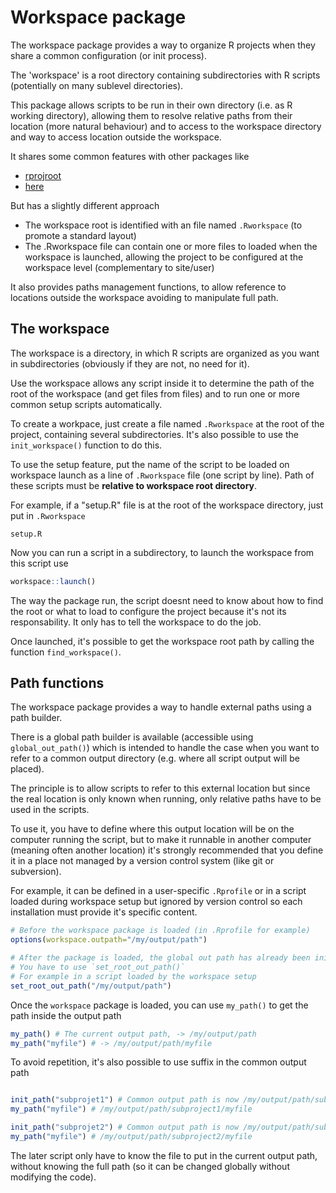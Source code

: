 # Workspace package

The workspace package provides a way to organize R projects when they share a common configuration (or init process).

The 'workspace' is a root directory containing subdirectories with R scripts (potentially on many sublevel directories).

This package allows scripts to be run in their own directory (i.e. as R working directory), allowing them to resolve relative paths from their location (more natural behaviour)
and to access to the workspace directory and way to access location outside the workspace.

It shares some common features with other packages like

- [rprojroot](https://rprojroot.r-lib.org/)
- [here](https://here.r-lib.org/)

But has a slightly different approach

- The workspace root is identified with an file named `.Rworkspace` (to promote a standard layout)
- The .Rworkspace file can contain one or more files to loaded when the workspace is launched, allowing the project to be configured at the workspace level (complementary to site/user)

It also provides paths management functions, to allow reference to locations outside the workspace avoiding to manipulate full path.

## The workspace

The workspace is a directory, in which R scripts are organized as you want in subdirectories (obviously if they are not, no need for it).

Use the workspace allows any script inside it to determine the path of the root of the workspace (and get files from files) and to run one or more common setup scripts automatically. 

To create a workpace, just create a file named `.Rworkspace` at the root of the project, containing several subdirectories.
It's also possible to use the `init_workspace()` function to do this.

To use the setup feature, put the name of the script to be loaded on workspace launch as a line of `.Rworkspace` file (one script by line). Path of these scripts must be **relative to workspace root directory**.

For example, if a "setup.R" file is at the root of the workspace directory, just put in `.Rworkspace`

```
setup.R
```

Now you can run a script in a subdirectory, to launch the workspace from this script use

```R
workspace::launch()
```

The way the package run, the script doesnt need to know about how to find the root or what to load to configure the project because it's not its responsability. It only has to tell the workspace to do the job.

Once launched, it's possible to get the workspace root path by calling the function `find_workspace()`.

## Path functions

The workspace package provides  a way to handle external paths using a path builder.

There is a global path builder is available (accessible using `global_out_path()`) which is intended to handle the case when you want to refer to a common output directory (e.g. where all script output will be placed).

The principle is to allow scripts to refer to this external location but since the real location is only known when running, only relative paths have to be used in the scripts.

To use it, you have to define where this output location will be on the computer running the script, but to make it runnable in another computer (meaning often another location) it's
strongly recommended that you define it in a place not managed by a version control system (like git or subversion).

For example, it can be defined in a user-specific `.Rprofile` or in a script loaded during workspace setup but ignored by version control so each 
installation must provide it's specific content.

```R
# Before the workspace package is loaded (in .Rprofile for example)
options(workspace.outpath="/my/output/path")

# After the package is loaded, the global out path has already been initialized
# You have to use `set_root_out_path()`
# For example in a script loaded by the workspace setup
set_root_out_path("/my/output/path")

```

Once the `workspace` package is loaded, you can use `my_path()` to get the path inside the output path

```R
my_path() # The current output path, -> /my/output/path
my_path("myfile") # -> /my/output/path/myfile
```

To avoid repetition, it's also possible to use suffix in the common output path

```R

init_path("subprojet1") # Common output path is now /my/output/path/subproject1
my_path("myfile") # /my/output/path/subproject1/myfile

init_path("subprojet2") # Common output path is now /my/output/path/subproject2
my_path("myfile") # /my/output/path/subproject2/myfile

```

The later script only have to know the file to put in the current output path, without knowing the full path (so it can be changed globally without modifying the code).




